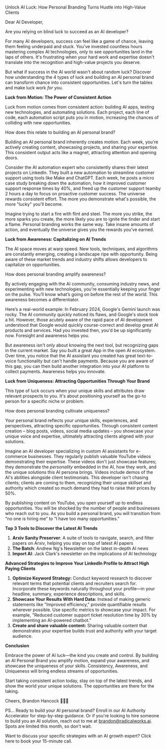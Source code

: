 Unlock AI Luck: How Personal Branding Turns Hustle into High-Value Clients

Dear AI Developer,

Are you relying on blind luck to succeed as an AI developer?

For many AI developers, success can feel like a game of chance, leaving them feeling underpaid and stuck. You've invested countless hours mastering complex AI technologies, only to see opportunities land in the laps of others. It's frustrating when your hard work and expertise doesn't translate into the recognition and high-value projects you deserve.

But what if success in the AI world wasn't about random luck? Discover how understanding the 4 types of luck and building an AI personal brand can transform chance into consistent opportunities. Let's turn the tables and make luck work *for* you.

**Luck from Motion: The Power of Consistent Action**

Luck from motion comes from consistent action: building AI apps, testing new technologies, and automating solutions. Each project, each line of code, each automation script puts you in motion, increasing the chances of colliding with new opportunities.

How does this relate to building an AI personal brand?

Building an AI personal brand inherently creates motion. Each week, you're actively creating content, showcasing projects, and sharing your expertise. This consistent output acts like a magnet, attracting attention and opening doors.

Consider the AI automation expert who consistently shares their latest projects on LinkedIn. They built a new automation to streamline customer support using tools like Make and ChatGPT. Each week, he posts a micro case study breaking down the automation, how it improved customer support response times by 40%, and freed up the customer support teamby 2 hours a day to focus on proactive customer success. The universe rewards consistent effort. The more you demonstrate what's possible, the more "lucky" you'll become.

Imagine trying to start a fire with flint and steel. The more you strike, the more sparks you create, the more likely you are to ignite the tinder and start a flame. Personal branding works the same way. Take insane amounts of action, and eventually the universe gives you the rewards you’ve earned.

**Luck from Awareness: Capitalizing on AI Trends**

The AI space moves at warp speed. New tools, techniques, and algorithms are constantly emerging, creating a landscape ripe with opportunity. Being aware of these market trends and industry shifts allows developers to capitalize on opportunities.

How does personal branding amplify awareness?

By actively engaging with the AI community, consuming industry news, and experimenting with new technologies, you're essentially keeping your finger on the pulse. You’ll know what’s going on before the rest of the world. This awareness becomes a differentiator.

Here’s a real-world example: In February 2024, Google's Gemini launch was rocky. The AI community quickly noticed its flaws, and Google's stock took a hit. However, those acutely aware of the rapid pace of AI development understood that Google would quickly course-correct and develop great AI products and services. Had you invested then, you'd be up significantly now. Foresight and awareness helps you.

But awareness isn't only about knowing the next tool, but recognizing gaps in the current market. Say you built a great App in the open AI ecosystem. Over time, you notice that the AI assistant you created has great text-to-voice functionality but can't handle payments. Because you are aware of this gap, you can then build another integration into your AI platform to collect payments. Awareness helps you innovate.

**Luck from Uniqueness: Attracting Opportunities Through Your Brand**

This type of luck occurs when your unique skills and attributes draw relevant prospects to you. It's about positioning yourself as the go-to person for a specific niche or problem.

How does personal branding cultivate uniqueness?

Your personal brand reflects your unique skills, experiences, and perspectives, attracting specific opportunities. Through consistent content creation – blog posts, videos, social media updates – you showcase your unique voice and expertise, ultimately attracting clients aligned with your solutions.

Imagine an AI developer specializing in custom AI assistants for e-commerce businesses. They regularly publish valuable YouTube videos demonstrating their expertise. These videos don't just showcase features; they demonstrate the *personality* embedded in the AI, how they work, and the unique solutions this AI persona brings. Videos include demos of the AI's abilities alongside client testimonials. This developer isn't chasing clients; clients are coming to them, recognizing their unique skillset and authority which created so much demand they had to raise their prices by 50%.

By publishing content on YouTube, you open yourself up to endless opportunities. You will be shocked by the number of people and businesses who reach out to you. As you build a personal brand, you will transition from “no one is hiring me” to “I have too many opportunities.”

**Top 3 Tools to Discover the Latest AI Trends**

1.  **Arxiv Sanity Preserver**: A suite of tools to navigate, search, and filter papers on Arxiv, helping you stay on top of latest AI papers
2.  **The Batch**: Andrew Ng's Newsletter on the latest in-depth AI news
3.  **Import AI**: Jack Clark's newsletter on the implications of AI technology

**Advanced Strategies to Improve Your LinkedIn Profile to Attract High Paying Clients**

1.  **Optimize Keyword Strategy:** Conduct keyword research to discover relevant terms that potential clients and recruiters search for. Incorporate these keywords naturally throughout your profile—in your headline, summary, experience descriptions, and skills.
2.  **Showcase Your Results With Hard Data:** Instead of making generic statements like "Improved efficiency," provide quantifiable results wherever possible. Use specific metrics to showcase your impact. For example, "Reduced customer support ticket resolution time by 30% by implementing an AI-powered chatbot."
3.  **Create and share valuable content:** Sharing valuable content that demonstrates your expertise builds trust and authority with your target audience.

**Conclusion**

Embrace the power of AI luck—the kind you create and control. By building an AI Personal Brand you amplify motion, expand your awareness, and showcase the uniqueness of your skills. Consistency, Awareness, and Uniqueness will bring endless streams of opportunities.

Start taking consistent action today, stay on top of the latest trends, and show the world your unique solutions. The opportunities are there for the taking.

Cheers,
Brandon Hancock 👨‍💻🥂

PS...
Ready to build your AI personal brand? Enroll in our AI Authority Accelerator for step-by-step guidance. Or if you're looking to hire someone to build you an AI solution, reach out to me at brandon@radicalworks.ai. Spots are limited this month, so don't wait.

Want to discuss your specific strategies with an AI growth expert? Click here to book your 15-minute call.